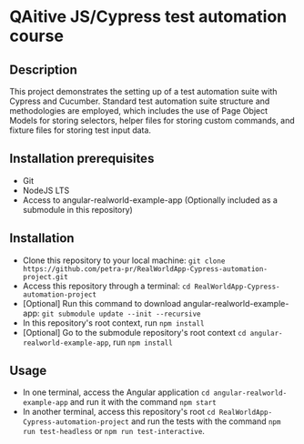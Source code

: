 # QAitive JS/Cypress test automation course

## Description
This project demonstrates the setting up of a test automation suite with Cypress and Cucumber. 
Standard test automation suite structure and methodologies are employed, which includes the use of Page Object Models for storing selectors, helper files for storing custom commands, and fixture files for storing test input data.

## Installation prerequisites
- Git
- NodeJS LTS
- Access to angular-realworld-example-app (Optionally included as a submodule in this repository)

## Installation
- Clone this repository to your local machine: `git clone https://github.com/petra-pr/RealWorldApp-Cypress-automation-project.git`
- Access this repository through a terminal: `cd RealWorldApp-Cypress-automation-project`
- [Optional] Run this command to download angular-realworld-example-app: `git submodule update --init --recursive`
- In this repository's root context, run `npm install`
- [Optional] Go to the submodule repository's root context `cd angular-realworld-example-app`, run `npm install`

## Usage
- In one terminal, access the Angular application `cd angular-realworld-example-app` and run it with the command `npm start`
- In another terminal, access this repository's root `cd RealWorldApp-Cypress-automation-project` and run the tests with the command `npm run test-headless` or `npm run test-interactive`.
